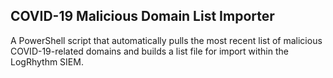## COVID-19 Malicious Domain List Importer

A PowerShell script that automatically pulls the most recent list of malicious COVID-19-related domains and builds a list file for import within the LogRhythm SIEM.